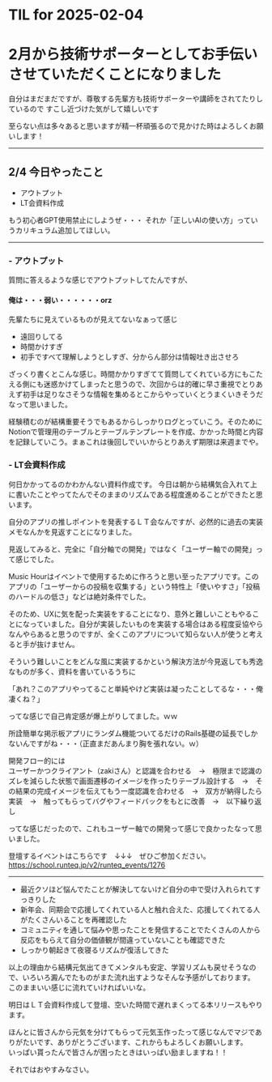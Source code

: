# TIL for 2025-02-04
# 2月から技術サポーターとしてお手伝いさせていただくことになりました

自分はまだまだですが、尊敬する先輩方も技術サポーターや講師をされてたりしているので
すこし近づけた気がして嬉しいです

至らない点は多々あると思いますが精一杯頑張るので見かけた時はよろしくお願いします！

---

## 2/4 今日やったこと 

- アウトプット
- LT会資料作成

もう初心者GPT使用禁止にしようぜ・・・
それか「正しいAIの使い方」っていうカリキュラム追加してほしい。

---

### - アウトプット

質問に答えるような感じでアウトプットしてたんですが、  
#### 俺は・・・弱い・・・・・・orz  
先輩たちに見えているものが見えてないなぁって感じ
- 遠回りしてる
- 時間かけすぎ
- 初手ですべて理解しようとしすぎ、分からん部分は情報吐き出させろ

ざっくり書くとこんな感じ。時間かかりすぎてて質問してくれている方にもこたえる側にも迷惑かけてしまったと思うので、次回からは的確に早さ重視でとりあえず初手は足りなさそうな情報を集めるとこからやっていくとうまくいきそうだなって思いました。

経験積むのが結構重要そうでもあるからしっかりログとっていこう。そのためにNotionで管理用のテーブルとテーブルテンプレートを作成、かかった時間と内容を記録していこう。まぁこれは後回しでいいからとりあえず期限は来週までや。

### - LT会資料作成

何日かかってるのかわかんない資料作成です。
今日は朝から結構気合入れて上に書いたことやってたんでそのままのリズムである程度進めることができたと思います。

自分のアプリの推しポイントを発表するＬＴ会なんですが、必然的に過去の実装メモなんかを見返すことになりました。

見返してみると、完全に「自分軸での開発」ではなく「ユーザー軸での開発」って感じでした。

Music Hourはイベントで使用するために作ろうと思い至ったアプリです。このアプリの「ユーザーからの投稿を収集する」という特性上「使いやすさ」「投稿のハードルの低さ」などは絶対条件でした。

そのため、UXに気を配った実装をすることになり、意外と難しいこともやることになっていました。自分が実装したいものを実装する場合はある程度妥協やらなんやらあると思うのですが、全くこのアプリについて知らない人が使うと考えると手が抜けません。

そういう難しいことをどんな風に実装するかという解決方法が今見返しても秀逸なものが多く、資料を書いているうちに

「あれ？このアプリやってること単純やけど実装は凝ったことしてるな・・・俺凄くね？」

ってな感じで自己肯定感が爆上がりしてました。ｗｗ

所詮簡単な掲示板アプリにランダム機能ついてるだけのRails基礎の延長でしかないんですがね・・・（正直まだあんまり胸を張れない。ｗ）

開発フロー的には  
ユーザーかつクライアント（zakiさん）と認識を合わせる　→　極限まで認識のズレを減らした状態で画面遷移のイメージを作ったりテーブル設計する　→　その結果の完成イメージを伝えてもう一度認識を合わせる　→　双方が納得したら実装　→　触ってもらってバグやフィードバックをもとに改善　→　以下繰り返し

ってな感じだったので、これもユーザー軸での開発って感じで良かったなって思いました。

登壇するイベントはこちらです　↓↓↓　ぜひご参加ください。  
https://school.runteq.jp/v2/runteq_events/1276


---

- 最近クソほど悩んでたことが解決してないけど自分の中で受け入れられてすっきりした
- 新年会、同期会で応援してくれている人と触れ合えた、応援してくれてる人がたくさんいることを再確認した
- コミュニティを通して悩みや思ったことを発信することでたくさんの人から反応をもらえて自分の価値観が間違っていないことも確認できた
- しっかり朝起きて夜寝るリズムが復活してきた

以上の理由から結構元気出てきてメンタルも安定、学習リズムも戻せそうなので、いろいろ澱んでたものがまた流れ出すようなそんな予感がしております。  
このままいい感じに流れていければいいな。

明日はＬＴ会資料作成して登壇、空いた時間で遅れまくってる本リリースもやります。

ほんとに皆さんから元気を分けてもらって元気玉作ったって感じなんでマジでありがたいです、ありがとうございます、これからもよろしくお願いします。  
いっぱい貰ったんで皆さんが困ったときはいっぱい励ましますね！！

それではおやすみなさい。
